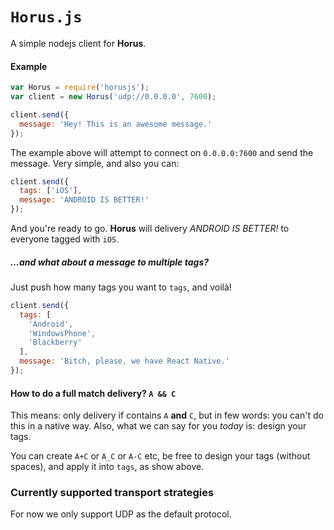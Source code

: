 # `Horus.js`
A simple nodejs client for **Horus**.

#### Example
```javascript
var Horus = require('horusjs');
var client = new Horus('udp://0.0.0.0', 7600);

client.send({
  message: 'Hey! This is an awesome message.'
});
```

The example above will attempt to connect on `0.0.0.0:7600` and send the message. Very simple, and also you can:

```javascript
client.send({
  tags: ['iOS'],
  message: 'ANDROID IS BETTER!'
});
```

And you're ready to go. **Horus** will delivery *ANDROID IS BETTER!* to everyone tagged with `iOS`.

##### ...and what about a message to multiple tags?
Just push how many tags you want to `tags`, and voilà!

```javascript
client.send({
  tags: [
    'Android', 
    'WindowsPhone', 
    'Blackberry'
  ],
  message: 'Bitch, please, we have React Native.'
});
```

#### How to do a full match delivery? `A && C`
This means: only delivery if contains `A` **and** `C`, but in few words: you can't do this in a native way. Also, what we can say for you *today* is: design your tags.

You can create `A+C` or `A_C` or `A-C` etc, be free to design your tags (without spaces), and apply it into `tags`, as show above.

### Currently supported transport strategies
For now we only support UDP as the default protocol.
